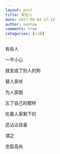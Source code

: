 ```yaml
---
layout: post
title: 有些人
date: 2017-08-04 17:14
author: venhow
comments: true
categories: [小诗]
---
```

有些人

一不小心

就变成了别人的狗

替人家吠

为人家跑

忘了自己的模样

吃着人家剩下的

还沾沾自喜

谓之

忠臣高尚
